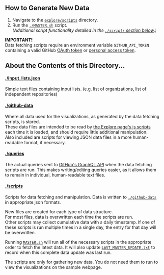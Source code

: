 ## How to Generate New Data
1. Navigate to the [`explore/scripts`][scripts dir] directory.
2. Run the [`./MASTER.sh`][mastersh] script.  
_(Additional script functionality detailed in the [`./scripts` section below][jump2 scripts].)_

**IMPORTANT!**  
Data fetching scripts require an environment variable `GITHUB_API_TOKEN` containing a valid GitHub [OAuth token][oauth] or [personal access token][personaltoken].

## About the Contents of this Directory...

#### [./input_lists.json][inputs file]
Simple text files containing input lists. (e.g. list of organizations, list of independent repositories)

#### [./github-data][data dir]
Where all data used for the visualizations, as generated by the data fetching scripts, is stored.  
These data files are intended to be read by [the Explore page's js scripts][js dir] each time it is loaded, and should require little additional manipulation.  
Also included are scripts for viewing JSON data files in a more human-readable format, if necessary.

#### [./queries][queries dir]
The actual queries sent to [GitHub's GraphQL API][gitgraphql] when the data fetching scripts are run. This makes writing/editing queries easier, as it allows them to remain in individual, human-readable text files.

#### [./scripts][scripts dir]
Scripts for data fetching and manipulation. Data is written to [`./github-data`][data dir] in appropriate json formats.

New files are created for each type of data structure.  
For most files, data is overwritten each time the scripts are run.  
Other scripts may collect cumulative data with a daily timestamp. If one of these scripts is run multiple times in a single day, the entry for that day will be overwritten.

Running [`MASTER.sh`][mastersh] will run all of the necessary scripts in the appropriate order to fetch the latest data. It will also update [`LAST_MASTER_UPDATE.txt`][lastmasterup] to record when this complete data update was last run.

The scripts are only for gathering new data. You do not need them to run to view the visualizations on the sample webpage.

[jump2 scripts]: #scripts
[inputs file]: input_lists.json
[data dir]: github-data
[js dir]: ../js/explore
[queries dir]: queries
[scripts dir]: scripts
[mastersh]: scripts/MASTER.sh
[lastmasterup]: github-data/LAST_MASTER_UPDATE.txt
[gitgraphql]: https://developer.github.com/v4/
[oauth]: https://github.com/settings/developers
[personaltoken]: https://github.com/settings/tokens
